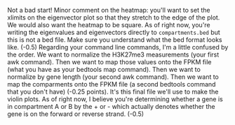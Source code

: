 Not a bad start! Minor comment on the heatmap:  you'll want to set the xlimits on the eigenvector plot so that they stretch to the edge of the plot. We would also want the heatmap to be square. As of right now, you're writing the eigenvalues and eigenvectors directly to `compartments.bed` but this is not a bed file. Make sure you understand what the bed format looks like. (-0.5) Regarding your command line commands, I'm a little confused by the order. We want to normalize the H3K27me3 measurements (your first awk command). Then we want to map those values onto the FPKM file (what you have as your bedtools map command). Then we want to normalize by gene length (your second awk command). Then we want to map the comparments onto the FPKM file (a second bedtools command that you don't have) (-0.25 points). It's this final file we'll use to make the violin plots. As of right now, I believe you're determining whether a gene is in compartment A or B by the + or - which actually denotes whether the gene is on the forward or reverse strand. (-0.5)

